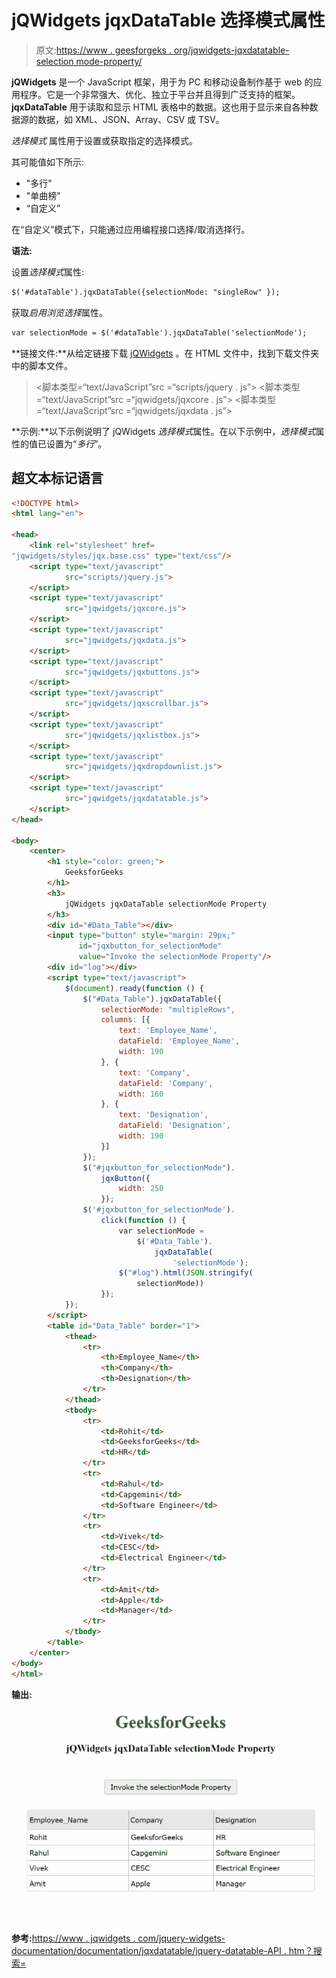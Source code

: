 # jQWidgets jqxDataTable 选择模式属性

> 原文:[https://www . geesforgeks . org/jqwidgets-jqxdatatable-selection mode-property/](https://www.geeksforgeeks.org/jqwidgets-jqxdatatable-selectionmode-property/)

**jQWidgets** 是一个 JavaScript 框架，用于为 PC 和移动设备制作基于 web 的应用程序。它是一个非常强大、优化、独立于平台并且得到广泛支持的框架。 **jqxDataTable** 用于读取和显示 HTML 表格中的数据。这也用于显示来自各种数据源的数据，如 XML、JSON、Array、CSV 或 TSV。

*选择模式* 属性用于设置或获取指定的选择模式。

其可能值如下所示:

*   "多行"
*   "单曲榜"
*   “自定义”

在“自定义”模式下，只能通过应用编程接口选择/取消选择行。

**语法:**

设置*选择模式*属性:

```html
$('#dataTable').jqxDataTable({selectionMode: "singleRow" });  
```

获取*启用浏览选择*属性。

```html
var selectionMode = $('#dataTable').jqxDataTable('selectionMode'); 
```

**链接文件:**从给定链接下载 [jQWidgets](https://www.jqwidgets.com/download/) 。在 HTML 文件中，找到下载文件夹中的脚本文件。

> <link rel="”stylesheet”" href="”jqwidgets/styles/jqx.base.css”" type="”text/css”">
> <脚本类型=“text/JavaScript”src =“scripts/jquery . js”></script>
> <脚本类型=“text/JavaScript”src =“jqwidgets/jqxcore . js”></script>
> <脚本类型=“text/JavaScript”src =“jqwidgets/jqxdata . js”>

**示例:**以下示例说明了 jQWidgets *选择模式*属性。在以下示例中，*选择模式*属性的值已设置为“*多行*”。

## 超文本标记语言

```html
<!DOCTYPE html>
<html lang="en">

<head>
    <link rel="stylesheet" href=
"jqwidgets/styles/jqx.base.css" type="text/css"/>
    <script type="text/javascript" 
            src="scripts/jquery.js">
    </script>
    <script type="text/javascript" 
            src="jqwidgets/jqxcore.js">
    </script>
    <script type="text/javascript" 
            src="jqwidgets/jqxdata.js">
    </script>
    <script type="text/javascript" 
            src="jqwidgets/jqxbuttons.js">
    </script>
    <script type="text/javascript" 
            src="jqwidgets/jqxscrollbar.js">
    </script>
    <script type="text/javascript" 
            src="jqwidgets/jqxlistbox.js">
    </script>
    <script type="text/javascript" 
            src="jqwidgets/jqxdropdownlist.js">
    </script>
    <script type="text/javascript" 
            src="jqwidgets/jqxdatatable.js">
    </script>
</head>

<body>
    <center>
        <h1 style="color: green;">
            GeeksforGeeks
        </h1>
        <h3>
            jQWidgets jqxDataTable selectionMode Property
        </h3>
        <div id="#Data_Table"></div>
        <input type="button" style="margin: 29px;" 
               id="jqxbutton_for_selectionMode"
               value="Invoke the selectionMode Property"/>
        <div id="log"></div>
        <script type="text/javascript">
            $(document).ready(function () {
                $("#Data_Table").jqxDataTable({
                    selectionMode: "multipleRows",
                    columns: [{
                        text: 'Employee_Name',
                        dataField: 'Employee_Name',
                        width: 190
                    }, {
                        text: 'Company',
                        dataField: 'Company',
                        width: 160
                    }, {
                        text: 'Designation',
                        dataField: 'Designation',
                        width: 190
                    }]
                });
                $("#jqxbutton_for_selectionMode").
                    jqxButton({
                        width: 250
                    });
                $('#jqxbutton_for_selectionMode').
                    click(function () {
                        var selectionMode =
                            $('#Data_Table').
                                jqxDataTable(
                                    'selectionMode');
                        $("#log").html(JSON.stringify(
                            selectionMode))
                    });
            });
        </script>
        <table id="Data_Table" border="1">
            <thead>
                <tr>
                    <th>Employee_Name</th>
                    <th>Company</th>
                    <th>Designation</th>
                </tr>
            </thead>
            <tbody>
                <tr>
                    <td>Rohit</td>
                    <td>GeeksforGeeks</td>
                    <td>HR</td>
                </tr>
                <tr>
                    <td>Rahul</td>
                    <td>Capgemini</td>
                    <td>Software Engineer</td>
                </tr>
                <tr>
                    <td>Vivek</td>
                    <td>CESC</td>
                    <td>Electrical Engineer</td>
                </tr>
                <tr>
                    <td>Amit</td>
                    <td>Apple</td>
                    <td>Manager</td>
                </tr>
            </tbody>
        </table>
    </center>
</body>
</html>
```

**输出:**

![](img/10432718305a12b40474e8dc516116d0.png)

**参考:**[https://www . jqwidgets . com/jquery-widgets-documentation/documentation/jqxdatatable/jquery-datatable-API . htm？搜索=](https://www.jqwidgets.com/jquery-widgets-documentation/documentation/jqxdatatable/jquery-datatable-api.htm?search=)
